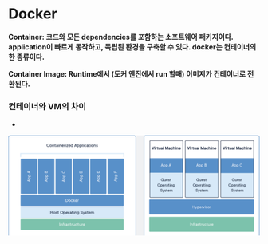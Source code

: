 # Docker

**Container: 코드와 모든 dependencies를 포함하는 소프트웨어 패키지이다. application이 빠르게 동작하고, 독립된 환경을 구축할 수 있다. docker는 컨테이너의 한 종류이다.**

**Container Image: Runtime에서 (도커 엔진에서 run 할때) 이미지가 컨테이너로 전환된다.**


### 컨테이너와 VM의 차이

* 

![Image of docker and vm](img/containerVSvm.png)
